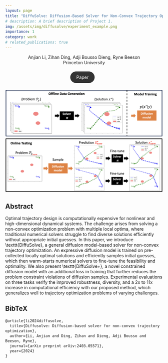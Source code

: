```yaml
---
layout: page
title: "DiffuSolve: Diffusion-Based Solver for Non-Convex Trajectory Optimization"
# description: A brief description of Project 1.
img: /assets/img/diffusolve/experiment_example.png
importance: 1
category: work
# related_publications: true
---
```


<!-- # Academic Project Page -->

<div style="text-align: center;">
  Anjian Li, Zihan Ding, Adji Bousso Dieng, Ryne Beeson
</div>

<div style="text-align: center;">
  Princeton University
</div>

<div style="text-align: center; margin: 20px 0;">
  <a href="https://arxiv.org/abs/2403.05571" style="display: inline-block; padding: 10px 20px; background-color: #333; color: white; border-radius: 20px; text-decoration: none; margin-right: 10px;">
    <i class="fas fa-file-pdf" style="font-size: 0.8em;"></i> Paper
  </a>
  <!-- <a href="https://github.com/YOUR_REPO_HERE" style="display: inline-block; padding: 10px 20px; background-color: #333; color: white; border-radius: 20px; text-decoration: none;">
    <i class="fab fa-github" style="font-size: 0.8em;"></i> Code
  </a> -->
</div>

<!-- <video width="100%" controls autoplay style="margin-top: 20px;">
  <source src="/assets/video/project_1/banner_video.mp4" type="video/mp4">
</video> -->

![First image description](/assets/img/diffusolve/workflow.png)

## Abstract

Optimal trajectory design is computationally expensive for nonlinear and high-dimensional dynamical systems. The challenge arises from solving a non-convex optimization problem with multiple local optima, where traditional numerical solvers struggle to find diverse solutions efficiently without appropriate initial guesses. In this paper, we introduce \texttt{DiffuSolve}, a general diffusion model-based solver for non-convex trajectory optimization. An expressive diffusion model is trained on pre-collected locally optimal solutions and efficiently samples initial guesses, which then warm-starts numerical solvers to fine-tune the feasibility and optimality. We also present \texttt{DiffuSolve+}, a novel constrained diffusion model with an additional loss in training that further reduces the problem constraint violations of diffusion samples. Experimental evaluations on three tasks verify the improved robustness, diversity, and a 2x to 11x increase in computational efficiency with our proposed method, which generalizes well to trajectory optimization problems of varying challenges.

<!-- ## Introduction

![First image description](/assets/img/project_1/carousel1.jpg) -->


## BibTeX

```
@article{li2024diffusolve,
  title={Diffusolve: Diffusion-based solver for non-convex trajectory optimization},
  author={Li, Anjian and Ding, Zihan and Dieng, Adji Bousso and Beeson, Ryne},
  journal={arXiv preprint arXiv:2403.05571},
  year={2024}
}
```

<!-- ## Footer

XXX -->

